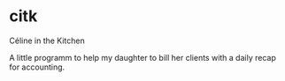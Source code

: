 # citk
Céline in the Kitchen

A little programm to help my daughter to bill her clients with a daily recap for accounting.
